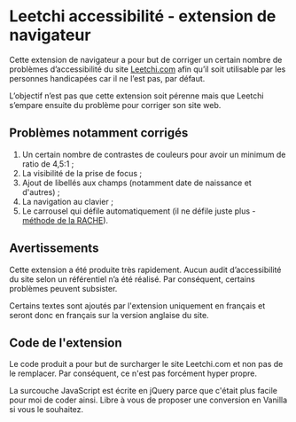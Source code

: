 # Leetchi accessibilité - extension de navigateur

Cette extension de navigateur a pour but de corriger un certain nombre de problèmes d’accessibilité du site [Leetchi.com](https://www.leetchi.com/) afin qu’il soit utilisable par les personnes handicapées car il ne l’est pas, par défaut.

L’objectif n’est pas que cette extension soit pérenne mais que Leetchi s’empare ensuite du problème pour corriger son site web.

## Problèmes notamment corrigés

1. Un certain nombre de contrastes de couleurs pour avoir un minimum de ratio de 4,5:1 ;
1. La visibilité de la prise de focus ;
1. Ajout de libellés aux champs (notamment date de naissance et d'autres) ;
1. La navigation au clavier ;
1. Le carrousel qui défile automatiquement (il ne défile juste plus - [méthode de la RACHE](http://www.la-rache.com/)).

## Avertissements

Cette extension a été produite très rapidement. Aucun audit d’accessibilité du site selon un référentiel n’a été réalisé. Par conséquent, certains problèmes peuvent subsister.

Certains textes sont ajoutés par l'extension uniquement en français et seront donc en français sur la version anglaise du site.

## Code de l'extension

Le code produit a pour but de surcharger le site Leetchi.com et non pas de le remplacer. Par conséquent, ce n'est pas forcément hyper propre.

La surcouche JavaScript est écrite en jQuery parce que c'était plus facile pour moi de coder ainsi. Libre à vous de proposer une conversion en Vanilla si vous le souhaitez.
